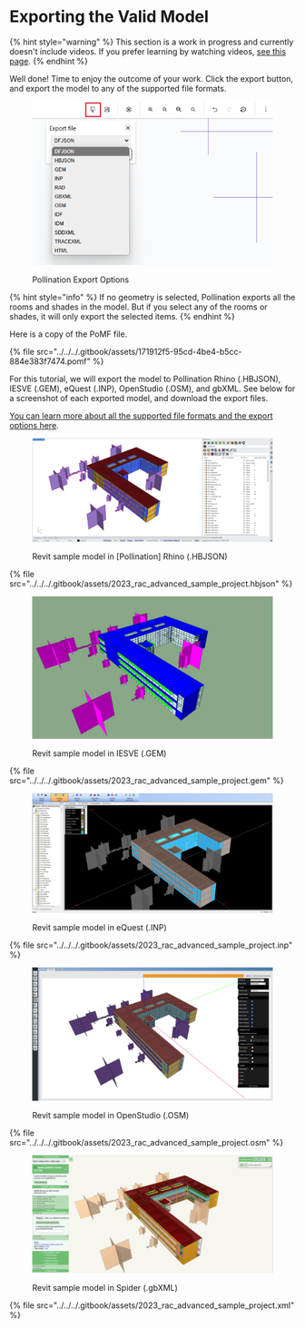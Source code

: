 # Exporting the Valid Model

{% hint style="warning" %}
This section is a work in progress and currently doesn't include videos. If you prefer learning by watching videos, [see this page](../../../model-editor/getting-started.md).
{% endhint %}

Well done! Time to enjoy the outcome of your work. Click the export button, and export the model to any of the supported file formats.

<figure><img src="../../../.gitbook/assets/image (39) (1).png" alt=""><figcaption><p>Pollination Export Options</p></figcaption></figure>

{% hint style="info" %}
If no geometry is selected, Pollination exports all the rooms and shades in the model. But if you select any of the rooms or shades, it will only export the selected items.
{% endhint %}

Here is a copy of the PoMF file.

{% file src="../../../.gitbook/assets/171912f5-95cd-4be4-b5cc-884e383f7474.pomf" %}

For this tutorial, we will export the model to Pollination Rhino (.HBJSON), IESVE (.GEM), eQuest (.INP), OpenStudio (.OSM), and gbXML. See below for a screenshot of each exported model, and download the export files.

[You can learn more about all the supported file formats and the export options here](../../../model-editor/supported-file-formats/export.md).

<figure><img src="../../../.gitbook/assets/image (40) (1).png" alt=""><figcaption><p>Revit sample model in [Pollination] Rhino (.HBJSON)</p></figcaption></figure>

{% file src="../../../.gitbook/assets/2023_rac_advanced_sample_project.hbjson" %}

<figure><img src="../../../.gitbook/assets/revit-to-iesve.jpg" alt=""><figcaption><p>Revit sample model in IESVE (.GEM)</p></figcaption></figure>

{% file src="../../../.gitbook/assets/2023_rac_advanced_sample_project.gem" %}

<figure><img src="../../../.gitbook/assets/image (41) (1).png" alt=""><figcaption><p>Revit sample model in eQuest (.INP)</p></figcaption></figure>

{% file src="../../../.gitbook/assets/2023_rac_advanced_sample_project.inp" %}

<figure><img src="../../../.gitbook/assets/image (43) (1).png" alt=""><figcaption><p>Revit sample model in OpenStudio (.OSM)</p></figcaption></figure>

{% file src="../../../.gitbook/assets/2023_rac_advanced_sample_project.osm" %}

<figure><img src="../../../.gitbook/assets/image (42) (1).png" alt=""><figcaption><p>Revit sample model in Spider (.gbXML)</p></figcaption></figure>

{% file src="../../../.gitbook/assets/2023_rac_advanced_sample_project.xml" %}
